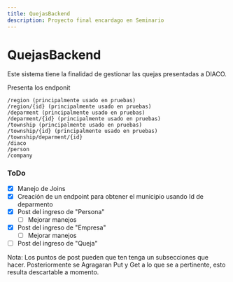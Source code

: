 ```yaml
---
title: QuejasBackend
description: Proyecto final encardago en Seminario
---
```




# QuejasBackend

Este sistema tiene la finalidad de gestionar las quejas presentadas a DIACO. 

Presenta los endponit

```
/region (principalmente usado en pruebas)
/region/{id} (principalmente usado en pruebas)
/deparment (principalmente usado en pruebas)
/deparment/{id} (principalmente usado en pruebas)
/township (principalmente usado en pruebas)
/township/{id} (principalmente usado en pruebas)
/township/deparment/{id} 
/diaco 
/person
/company
```

### ToDo 

- [x] Manejo de Joins
- [x] Creación de un endpoint para obtener el municipio usando Id de deparmento
- [x] Post del ingreso de "Persona"
  - [ ] Mejorar manejos 
- [x] Post del ingreso de "Empresa"
  - [ ] Mejorar manejos
- [ ] Post del ingreso de "Queja"

Nota: Los puntos de post pueden que ten tenga un subsecciones que hacer. Posteriormente se Agragaran Put y Get a lo que se a pertinente, esto resulta descartable a momento.

